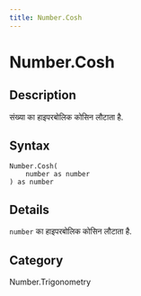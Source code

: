 ```yaml
---
title: Number.Cosh
---
```


# Number.Cosh


## Description

संख्या का हाइपरबोलिक कोसिन लौटाता है.


## Syntax

```powerquery
Number.Cosh(
    number as number
) as number
```


## Details

<code>number</code> का हाइपरबोलिक कोसिन लौटाता है.



## Category
Number.Trigonometry
